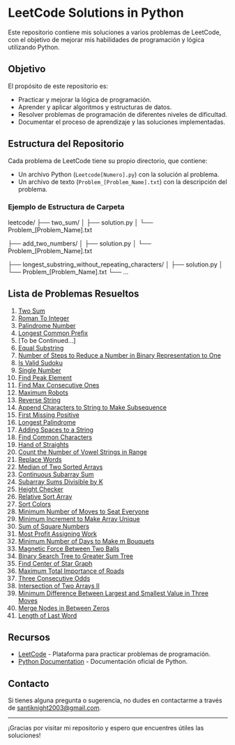 # LeetCode Solutions in Python

Este repositorio contiene mis soluciones a varios problemas de LeetCode, con el objetivo de mejorar mis habilidades de programación y lógica utilizando Python.

## Objetivo

El propósito de este repositorio es:
- Practicar y mejorar la lógica de programación.
- Aprender y aplicar algoritmos y estructuras de datos.
- Resolver problemas de programación de diferentes niveles de dificultad.
- Documentar el proceso de aprendizaje y las soluciones implementadas.

## Estructura del Repositorio

Cada problema de LeetCode tiene su propio directorio, que contiene:
- Un archivo Python (`Leetcode[Numero].py`) con la solución al problema.
- Un archivo de texto (`Problem_[Problem_Name].txt`) con la descripción del problema.

### Ejemplo de Estructura de Carpeta

leetcode/
├── two_sum/
│ ├── solution.py
│ └── Problem_[Problem_Name].txt

├── add_two_numbers/
│ ├── solution.py
│ └── Problem_[Problem_Name].txt

├── longest_substring_without_repeating_characters/
│ ├── solution.py
│ └── Problem_[Problem_Name].txt
└── ...

## Lista de Problemas Resueltos

1. [Two Sum](https://leetcode.com/problems/two-sum)
2. [Roman To Integer](https://leetcode.com/problems/roman-to-integer)
3. [Palindrome Number](https://leetcode.com/problems/palindrome-number)
4. [Longest Common Prefix](https://leetcode.com/problems/longest-common-prefix)
5. [To be Continued...]
6. [Equal Substring](https://leetcode.com/problems/get-equal-substrings-within-budget)
7. [Number of Steps to Reduce a Number in Binary Representation to One](https://leetcode.com/problems/number-of-steps-to-reduce-a-number-in-binary-representation-to-one)
8. [Is Valid Sudoku](https://leetcode.com/problems/valid-sudoku)
9. [Single Number](https://leetcode.com/problems/single-number-iii)
10. [Find Peak Element](https://leetcode.com/problems/find-peak-element)
11. [Find Max Consecutive Ones](leetcode.com/problems/max-consecutive-ones)
12. [Maximum Robots](https://leetcode.com/problems/maximum-number-of-robots-within-budget)
13. [Reverse String](https://leetcode.com/problems/reverse-string)
14. [Append Characters to String to Make Subsequence](https://leetcode.com/problems/append-characters-to-string-to-make-subsequence)
15. [First Missing Positive](https://leetcode.com/problems/first-missing-positive)
16. [Longest Palindrome](https://leetcode.com/problems/longest-palindrome)
17. [Adding Spaces to a String](https://leetcode.com/problems/adding-spaces-to-a-string)
18. [Find Common Characters](https://leetcode.com/problems/find-common-characters)
19. [Hand of Straights](https://leetcode.com/problems/hand-of-straights)
20. [Count the Number of Vowel Strings in Range](https://leetcode.com/problems/count-the-number-of-vowel-strings-in-range)
21. [Replace Words](https://leetcode.com/problems/replace-words)
22. [Median of Two Sorted Arrays](https://leetcode.com/problems/median-of-two-sorted-arrays)
23. [Continuous Subarray Sum](https://leetcode.com/problems/continuous-subarray-sum)
24. [Subarray Sums Divisible by K](https://leetcode.com/problems/subarray-sums-divisible-by-k)
25. [Height Checker](https://leetcode.com/problems/height-checker)
26. [Relative Sort Array](https://leetcode.com/problems/relative-sort-array)
27. [Sort Colors](https://leetcode.com/problems/sort-colors)
28. [Minimum Number of Moves to Seat Everyone](https://leetcode.com/problems/minimum-number-of-moves-to-seat-everyone)
29. [Minimum Increment to Make Array Unique](https://leetcode.com/problems/minimum-increment-to-make-array-unique)
30. [Sum of Square Numbers](https://leetcode.com/problems/sum-of-square-numbers)
31. [Most Profit Assigning Work](https://leetcode.com/problems/most-profit-assigning-work)
32. [Minimum Number of Days to Make m Bouquets](https://leetcode.com/problems/minimum-number-of-days-to-make-m-bouquets)
33. [Magnetic Force Between Two Balls](https://leetcode.com/problems/magnetic-force-between-two-balls)
34. [Binary Search Tree to Greater Sum Tree](https://leetcode.com/problems/binary-search-tree-to-greater-sum-tree/description/)
35. [Find Center of Star Graph](https://leetcode.com/problems/find-center-of-star-graph/description/)
36. [Maximum Total Importance of Roads](https://leetcode.com/problems/maximum-total-importance-of-roads/description/)
37. [Three Consecutive Odds](https://leetcode.com/problems/three-consecutive-odds/description/)
38. [Intersection of Two Arrays II](https://leetcode.com/problems/intersection-of-two-arrays-ii/description/)
39. [Minimum Difference Between Largest and Smallest Value in Three Moves](https://leetcode.com/problems/minimum-difference-between-largest-and-smallest-value-in-three-moves/description/)
40. [Merge Nodes in Between Zeros](https://leetcode.com/problems/merge-nodes-in-between-zeros/description/)
41. [Length of Last Word](https://leetcode.com/problems/length-of-last-word/description/)

## Recursos

- [LeetCode](https://leetcode.com/) - Plataforma para practicar problemas de programación.
- [Python Documentation](https://docs.python.org/3/) - Documentación oficial de Python.

## Contacto

Si tienes alguna pregunta o sugerencia, no dudes en contactarme a través de [santiknight2003@gmail.com](mailto:santiknight2003@gmail.com).

---

¡Gracias por visitar mi repositorio y espero que encuentres útiles las soluciones!
